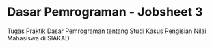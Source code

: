 # Dasar Pemrograman - Jobsheet 3

Tugas Praktik Dasar Pemrograman tentang Studi Kasus Pengisian Nilai Mahasiswa di SIAKAD.